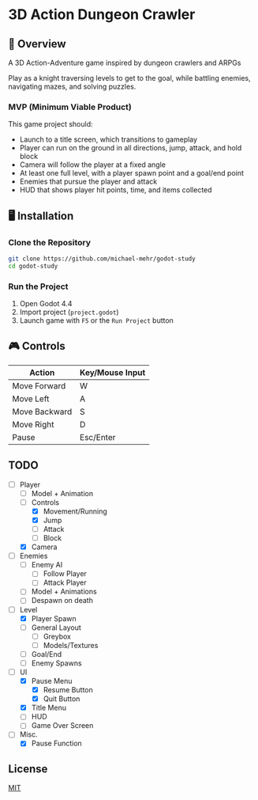 # 3D Action Dungeon Crawler

## 🎯 Overview

A 3D Action-Adventure game inspired by dungeon crawlers and ARPGs

Play as a knight traversing levels to get to the goal, while battling enemies, navigating mazes, and solving puzzles.

### MVP (Minimum Viable Product)

This game project should:

- Launch to a title screen, which transitions to gameplay
- Player can run on the ground in all directions, jump, attack, and hold block
- Camera will follow the player at a fixed angle
- At least one full level, with a player spawn point and a goal/end point
- Enemies that pursue the player and attack
- HUD that shows player hit points, time, and items collected

## 🖥️ Installation

### Clone the Repository

```bash
git clone https://github.com/michael-mehr/godot-study
cd godot-study
```

### Run the Project

1. Open Godot 4.4
2. Import project (`project.godot`)
3. Launch game with `F5` or the `Run Project` button

## 🎮 Controls

| Action        | Key/Mouse Input |
| ------------- | --------------- |
| Move Forward  | W               |
| Move Left     | A               |
| Move Backward | S               |
| Move Right    | D               |
| Pause         | Esc/Enter       |

## TODO

- [ ] Player
  - [ ] Model + Animation
  - [ ] Controls
    - [x] Movement/Running
    - [x] Jump
    - [ ] Attack
    - [ ] Block
  - [x] Camera
- [ ] Enemies
  - [ ] Enemy AI
    - [ ] Follow Player
    - [ ] Attack Player
  - [ ] Model + Animations
  - [ ] Despawn on death
- [ ] Level
  - [x] Player Spawn
  - [ ] General Layout
    - [ ] Greybox
    - [ ] Models/Textures
  - [ ] Goal/End
  - [ ] Enemy Spawns
- [ ] UI
  - [x] Pause Menu
    - [x] Resume Button
    - [x] Quit Button
  - [x] Title Menu
  - [ ] HUD
  - [ ] Game Over Screen
- [ ] Misc.
  - [x] Pause Function

## License

[MIT](https://choosealicense.com/licenses/mit/)
